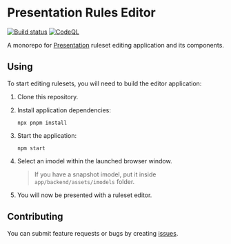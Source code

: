 # Presentation Rules Editor

[![Build status](https://github.com/iTwin/presentation-rules-editor/actions/workflows/CI.yml/badge.svg?branch=master)](https://github.com/iTwin/presentation-rules-editor/actions/workflows/CI.yml?query=branch%3Amaster) [![CodeQL](https://github.com/iTwin/presentation-rules-editor/actions/workflows/codeql-analysis.yml/badge.svg)](https://github.com/iTwin/presentation-rules-editor/actions/workflows/codeql-analysis.yml)

A monorepo for [Presentation](https://www.itwinjs.org/presentation/) ruleset editing application and its components.

## Using

To start editing rulesets, you will need to build the editor application:

1. Clone this repository.
2. Install application dependencies:

    ```shell
    npx pnpm install
    ```

3. Start the application:

    ```shell
    npm start
    ```

4. Select an imodel within the launched browser window.
    > If you have a snapshot imodel, put it inside `app/backend/assets/imodels` folder.

5. You will now be presented with a ruleset editor.

## Contributing

You can submit feature requests or bugs by creating [issues](https://github.com/iTwin/presentation-rules-editor/issues).
